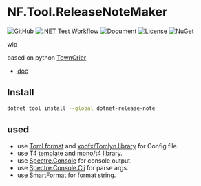 # NF.Tool.ReleaseNoteMaker

[![GitHub](https://img.shields.io/badge/GitHub-%23121011.svg?logo=github&logoColor=white)](https://github.com/netpyoung/NF.Tool.ReleaseNoteMaker)
[![.NET Test Workflow](https://github.com/netpyoung/NF.Tool.ReleaseNoteMaker/actions/workflows/dotnet-test.yml/badge.svg)](https://github.com/netpyoung/NF.Tool.ReleaseNoteMaker/actions/workflows/dotnet-test.yml)
[![Document](https://img.shields.io/badge/document-docfx-blue)](https://netpyoung.github.io/NF.Tool.ReleaseNoteMaker/)
[![License](https://img.shields.io/badge/license-MIT-C06524)](https://github.com/netpyoung/NF.Tool.ReleaseNoteMaker/blob/main/LICENSE.md)
[![NuGet](https://img.shields.io/nuget/v/dotnet-release-note.svg?style=flat&label=NuGet%3A%20dotnet-release-note)](https://www.nuget.org/packages/dotnet-release-note/)

wip

based on python [TownCrier](https://github.com/twisted/towncrier)

- [doc](https://netpyoung.github.io/NF.Tool.ReleaseNoteMaker/)

## Install

``` bash
dotnet tool install --global dotnet-release-note
```

## used

- use [Toml format](https://toml.io/en/) and [xoofx/Tomlyn library](https://github.com/xoofx/Tomlyn) for Config file.
- use [T4 template](https://learn.microsoft.com/en-us/visualstudio/modeling/code-generation-and-t4-text-templates) and [mono/t4 library](https://github.com/mono/t4).
- use [Spectre.Console](https://spectreconsole.net/) for console output.
- use [Spectre.Console.Cli](https://spectreconsole.net/cli/) for parse args.
- use [SmartFormat](https://github.com/axuno/SmartFormat) for format string.